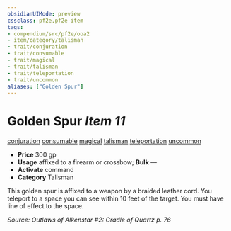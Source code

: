 ```yaml
---
obsidianUIMode: preview
cssclass: pf2e,pf2e-item
tags:
- compendium/src/pf2e/ooa2
- item/category/talisman
- trait/conjuration
- trait/consumable
- trait/magical
- trait/talisman
- trait/teleportation
- trait/uncommon
aliases: ["Golden Spur"]
---
```

# Golden Spur *Item 11*  
[conjuration](../../../Rules/traits/conjuration.md)  [consumable](../../../Rules/traits/consumable.md)  [magical](../../../Rules/traits/magical.md)  [talisman](../../../Rules/traits/talisman.md)  [teleportation](../../../Rules/traits/teleportation.md)  [uncommon](../../../Rules/traits/uncommon.md)  

- **Price** 300 gp
- **Usage** affixed to a firearm or crossbow; **Bulk** —
- **Activate** command
- **Category** Talisman

This golden spur is affixed to a weapon by a braided leather cord. You teleport to a space you can see within 10 feet of the target. You must have line of effect to the space.

*Source: Outlaws of Alkenstar #2: Cradle of Quartz p. 76*